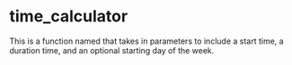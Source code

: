 # time_calculator
This is a function named that takes in parameters to include a start time, a duration time, and an optional starting day of the week. 

